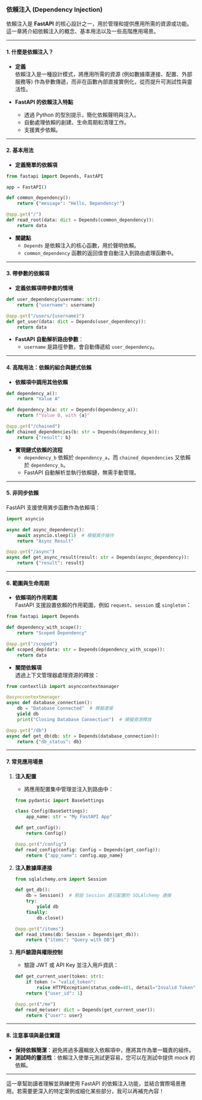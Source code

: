 ### **依賴注入 (Dependency Injection)**  

依賴注入是 **FastAPI** 的核心設計之一，用於管理和提供應用所需的資源或功能。這一章將介紹依賴注入的概念、基本用法以及一些高階應用場景。  

---

#### **1. 什麼是依賴注入？**  
- **定義**  
  依賴注入是一種設計模式，將應用所需的資源 (例如數據庫連接、配置、外部服務等) 作為參數傳遞，而非在函數內部直接實例化，從而提升可測試性與靈活性。  

- **FastAPI 的依賴注入特點**  
  - 透過 Python 的型別提示，簡化依賴聲明與注入。  
  - 自動處理依賴的創建、生命周期和清理工作。  
  - 支援異步依賴。  

---

#### **2. 基本用法**  

- **定義簡單的依賴項**  

```python
from fastapi import Depends, FastAPI

app = FastAPI()

def common_dependency():
    return {"message": "Hello, Dependency!"}

@app.get("/")
def read_root(data: dict = Depends(common_dependency)):
    return data
```

- **關鍵點**  
  - `Depends` 是依賴注入的核心函數，用於聲明依賴。  
  - `common_dependency` 函數的返回值會自動注入到路由處理函數中。  

---

#### **3. 帶參數的依賴項**  

- **定義依賴項帶參數的情境**  

```python
def user_dependency(username: str):
    return {"username": username}

@app.get("/users/{username}")
def get_user(data: dict = Depends(user_dependency)):
    return data
```

- **FastAPI 自動解析路由參數**：  
  - `username` 是路徑參數，會自動傳遞給 `user_dependency`。  

---

#### **4. 高階用法：依賴的組合與鏈式依賴**  

- **依賴項中調用其他依賴**  

```python
def dependency_a():
    return "Value A"

def dependency_b(a: str = Depends(dependency_a)):
    return f"Value B, with {a}"

@app.get("/chained")
def chained_dependencies(b: str = Depends(dependency_b)):
    return {"result": b}
```

- **實現鏈式依賴的流程**  
  - `dependency_b` 依賴於 `dependency_a`，而 `chained_dependencies` 又依賴於 `dependency_b`。  
  - FastAPI 自動解析並執行依賴鏈，無需手動管理。  

---

#### **5. 非同步依賴**  

FastAPI 支援使用異步函數作為依賴項：  

```python
import asyncio

async def async_dependency():
    await asyncio.sleep(1)  # 模擬異步操作
    return "Async Result"

@app.get("/async")
async def get_async_result(result: str = Depends(async_dependency)):
    return {"result": result}
```

---

#### **6. 範圍與生命周期**  

- **依賴項的作用範圍**  
  FastAPI 支援設置依賴的作用範圍，例如 `request`、`session` 或 `singleton`：  

```python
from fastapi import Depends

def dependency_with_scope():
    return "Scoped Dependency"

@app.get("/scoped")
def scoped_dep(data: str = Depends(dependency_with_scope)):
    return data
```

- **關閉依賴項**  
  透過上下文管理器處理資源的釋放：  

```python
from contextlib import asynccontextmanager

@asynccontextmanager
async def database_connection():
    db = "Database Connected"  # 模擬連接
    yield db
    print("Closing Database Connection")  # 模擬資源釋放

@app.get("/db")
async def get_db(db: str = Depends(database_connection)):
    return {"db_status": db}
```

---

#### **7. 常見應用場景**  

1. **注入配置**  
   - 將應用配置集中管理並注入到路由中：  

   ```python
   from pydantic import BaseSettings

   class Config(BaseSettings):
       app_name: str = "My FastAPI App"

   def get_config():
       return Config()

   @app.get("/config")
   def read_config(config: Config = Depends(get_config)):
       return {"app_name": config.app_name}
   ```

2. **注入數據庫連接**  

   ```python
   from sqlalchemy.orm import Session

   def get_db():
       db = Session()  # 假設 Session 是已配置的 SQLAlchemy 連接
       try:
           yield db
       finally:
           db.close()

   @app.get("/items")
   def read_items(db: Session = Depends(get_db)):
       return {"items": "Query with DB"}
   ```

3. **用戶驗證與權限控制**  
   - 驗證 JWT 或 API Key 並注入用戶資訊：  

   ```python
   def get_current_user(token: str):
       if token != "valid_token":
           raise HTTPException(status_code=401, detail="Invalid Token")
       return {"user_id": 1}

   @app.get("/me")
   def read_me(user: dict = Depends(get_current_user)):
       return {"user": user}
   ```

---

#### **8. 注意事項與最佳實踐**  
- **保持依賴簡潔**：避免將過多邏輯放入依賴項中，應將其作為單一職責的組件。  
- **測試時的靈活性**：依賴注入使單元測試更容易，您可以在測試中提供 mock 的依賴。  

---

這一章幫助讀者理解並熟練使用 FastAPI 的依賴注入功能，並結合實際場景應用。若需要更深入的特定案例或細化某些部分，我可以再補充內容！